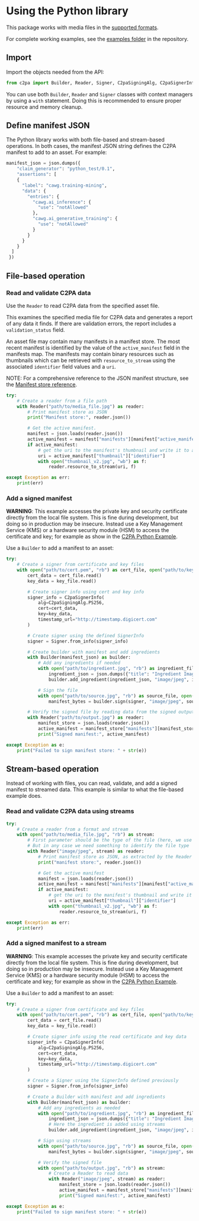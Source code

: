# Using the Python library

This package works with media files in the [supported formats](https://github.com/contentauth/c2pa-rs/blob/main/docs/supported-formats.md).

For complete working examples, see the [examples folder](https://github.com/contentauth/c2pa-python/tree/main/examples) in the repository.

## Import

Import the objects needed from the API:

```py
from c2pa import Builder, Reader, Signer, C2paSigningAlg, C2paSignerInfo
```

You can use both `Builder`, `Reader` and `Signer` classes with context managers by using a `with` statement.
Doing this is recommended to ensure proper resource and memory cleanup.

## Define manifest JSON

The Python library works with both file-based and stream-based operations.
In both cases, the manifest JSON string defines the C2PA manifest to add to an asset. For example:

```py
manifest_json = json.dumps({
    "claim_generator": "python_test/0.1",
    "assertions": [
    {
      "label": "cawg.training-mining",
      "data": {
        "entries": {
          "cawg.ai_inference": {
            "use": "notAllowed"
          },
          "cawg.ai_generative_training": {
            "use": "notAllowed"
          }
        }
      }
    }
  ]
 })
```

## File-based operation

### Read and validate C2PA data

Use the `Reader` to read C2PA data from the specified asset file.

This examines the specified media file for C2PA data and generates a report of any data it finds. If there are validation errors, the report includes a `validation_status` field.

An asset file may contain many manifests in a manifest store. The most recent manifest is identified by the value of the `active_manifest` field in the manifests map. The manifests may contain binary resources such as thumbnails which can be retrieved with `resource_to_stream` using the associated `identifier` field values and a `uri`.

NOTE: For a comprehensive reference to the JSON manifest structure, see the [Manifest store reference](https://opensource.contentauthenticity.org/docs/manifest/manifest-ref).

```py
try:
    # Create a reader from a file path
    with Reader("path/to/media_file.jpg") as reader:
        # Print manifest store as JSON
        print("Manifest store:", reader.json())

        # Get the active manifest.
        manifest = json.loads(reader.json())
        active_manifest = manifest["manifests"][manifest["active_manifest"]]
        if active_manifest:
            # get the uri to the manifest's thumbnail and write it to a file
            uri = active_manifest["thumbnail"]["identifier"]
            with open("thumbnail_v2.jpg", "wb") as f:
                reader.resource_to_stream(uri, f)

except Exception as err:
    print(err)
```

### Add a signed manifest

**WARNING**: This example accesses the private key and security certificate directly from the local file system.  This is fine during development, but doing so in production may be insecure. Instead use a Key Management Service (KMS) or a hardware security module (HSM) to access the certificate and key; for example as show in the [C2PA Python Example](https://github.com/contentauth/c2pa-python-example).

Use a `Builder` to add a manifest to an asset:

```py
try:
    # Create a signer from certificate and key files
    with open("path/to/cert.pem", "rb") as cert_file, open("path/to/key.pem", "rb") as key_file:
        cert_data = cert_file.read()
        key_data = key_file.read()

        # Create signer info using cert and key info
        signer_info = C2paSignerInfo(
            alg=C2paSigningAlg.PS256,
            cert=cert_data,
            key=key_data,
            timestamp_url="http://timestamp.digicert.com"
        )

        # Create signer using the defined SignerInfo
        signer = Signer.from_info(signer_info)

        # Create builder with manifest and add ingredients
        with Builder(manifest_json) as builder:
            # Add any ingredients if needed
            with open("path/to/ingredient.jpg", "rb") as ingredient_file:
                ingredient_json = json.dumps({"title": "Ingredient Image"})
                builder.add_ingredient(ingredient_json, "image/jpeg", ingredient_file)

            # Sign the file
            with open("path/to/source.jpg", "rb") as source_file, open("path/to/output.jpg", "wb") as dest_file:
                manifest_bytes = builder.sign(signer, "image/jpeg", source_file, dest_file)

        # Verify the signed file by reading data from the signed output file
        with Reader("path/to/output.jpg") as reader:
            manifest_store = json.loads(reader.json())
            active_manifest = manifest_store["manifests"][manifest_store["active_manifest"]]
            print("Signed manifest:", active_manifest)

except Exception as e:
    print("Failed to sign manifest store: " + str(e))
```

## Stream-based operation

Instead of working with files, you can read, validate, and add a signed manifest to streamed data. This example is similar to what the file-based example does.

### Read and validate C2PA data using streams

```py
try:
    # Create a reader from a format and stream
    with open("path/to/media_file.jpg", "rb") as stream:
        # First parameter should be the type of the file (here, we use the mimetype)
        # But in any case we need something to identify the file type
        with Reader("image/jpeg", stream) as reader:
            # Print manifest store as JSON, as extracted by the Reader
            print("manifest store:", reader.json())

            # Get the active manifest
            manifest = json.loads(reader.json())
            active_manifest = manifest["manifests"][manifest["active_manifest"]]
            if active_manifest:
                # get the uri to the manifest's thumbnail and write it to a file
                uri = active_manifest["thumbnail"]["identifier"]
                with open("thumbnail_v2.jpg", "wb") as f:
                    reader.resource_to_stream(uri, f)

except Exception as err:
    print(err)
```

### Add a signed manifest to a stream

**WARNING**: This example accesses the private key and security certificate directly from the local file system.  This is fine during development, but doing so in production may be insecure. Instead use a Key Management Service (KMS) or a hardware security module (HSM) to access the certificate and key; for example as show in the [C2PA Python Example](https://github.com/contentauth/c2pa-python-example).

Use a `Builder` to add a manifest to an asset:

```py
try:
    # Create a signer from certificate and key files
    with open("path/to/cert.pem", "rb") as cert_file, open("path/to/key.pem", "rb") as key_file:
        cert_data = cert_file.read()
        key_data = key_file.read()

        # Create signer info using the read certificate and key data
        signer_info = C2paSignerInfo(
            alg=C2paSigningAlg.PS256,
            cert=cert_data,
            key=key_data,
            timestamp_url="http://timestamp.digicert.com"
        )

        # Create a Signer using the SignerInfo defined previously
        signer = Signer.from_info(signer_info)

        # Create a Builder with manifest and add ingredients
        with Builder(manifest_json) as builder:
            # Add any ingredients as needed
            with open("path/to/ingredient.jpg", "rb") as ingredient_file:
                ingredient_json = json.dumps({"title": "Ingredient Image"})
                # Here the ingredient is added using streams
                builder.add_ingredient(ingredient_json, "image/jpeg", ingredient_file)

            # Sign using streams
            with open("path/to/source.jpg", "rb") as source_file, open("path/to/output.jpg", "wb") as dest_file:
                manifest_bytes = builder.sign(signer, "image/jpeg", source_file, dest_file)

            # Verify the signed file
            with open("path/to/output.jpg", "rb") as stream:
                # Create a Reader to read data
                with Reader("image/jpeg", stream) as reader:
                    manifest_store = json.loads(reader.json())
                    active_manifest = manifest_store["manifests"][manifest_store["active_manifest"]]
                    print("Signed manifest:", active_manifest)

except Exception as e:
    print("Failed to sign manifest store: " + str(e))
```
